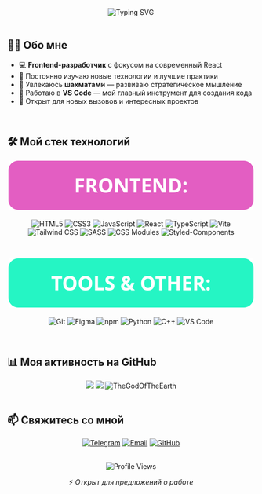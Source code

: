 <div align="center">
  <img src="https://readme-typing-svg.herokuapp.com?font=Fira+Code&size=30&duration=4000&pause=1000&color=38BCF7&center=true&vCenter=true&width=500&lines=Бажанов+Юрий;Frontend+Developer;хочу+-+могу+-+делаю" alt="Typing SVG" />
</div>

<br />

## 👨‍💻 Обо мне

-  💻 **Frontend-разработчик** с фокусом на современный React
-  🚀 Постоянно изучаю новые технологии и лучшие практики
-  🧠 Увлекаюсь **шахматами** — развиваю стратегическое мышление
-  🔧 Работаю в **VS Code** — мой главный инструмент для создания кода
-  🌱 Открыт для новых вызовов и интересных проектов

<br />

## 🛠️ Мой стек технологий

<div align="center">

<img src="./assets/header-frontend.svg" alt="Frontend:" /><br /><br />
![HTML5](https://img.shields.io/badge/HTML5-E34F26?style=for-the-badge&logo=html5&logoColor=white)
![CSS3](https://img.shields.io/badge/CSS3-1572B6?style=for-the-badge&logo=css3&logoColor=white)
![JavaScript](https://img.shields.io/badge/JavaScript-F7DF1E?style=for-the-badge&logo=javascript&logoColor=black)
![React](https://img.shields.io/badge/React-20232A?style=for-the-badge&logo=react&logoColor=61DAFB)
![TypeScript](https://img.shields.io/badge/TypeScript-3178C6?style=for-the-badge&logo=typescript&logoColor=white)
![Vite](https://img.shields.io/badge/Vite-B73BFE?style=for-the-badge&logo=vite&logoColor=FFD62E)
![Tailwind CSS](https://img.shields.io/badge/Tailwind_CSS-38B2AC?style=for-the-badge&logo=tailwind-css&logoColor=white)
![SASS](https://img.shields.io/badge/SASS-hotpink?style=for-the-badge&logo=SASS&logoColor=white)
![CSS Modules](https://img.shields.io/badge/CSS_Modules-000000?style=for-the-badge&logo=css-modules&logoColor=white)
![Styled-Components](https://img.shields.io/badge/Styled_Components-DB7093?style=for-the-badge&logo=styled-components&logoColor=white)

<br />

<img src="./assets/header-tools.svg" alt="Tools & Other:" /><br /><br />
![Git](https://img.shields.io/badge/Git-F05032?style=for-the-badge&logo=git&logoColor=white)
![Figma](https://img.shields.io/badge/Figma-E35EC2?style=for-the-badge&logo=figma&logoColor=white)
![npm](https://img.shields.io/badge/npm-CB3837?style=for-the-badge&logo=npm&logoColor=white)
![Python](https://img.shields.io/badge/Python-3776AB?style=for-the-badge&logo=python&logoColor=white)
![C++](https://img.shields.io/badge/C++-00599C?style=for-the-badge&logo=c%2B%2B&logoColor=white)
![VS Code](https://img.shields.io/badge/VS_Code-007ACC?style=for-the-badge&logo=visual-studio-code&logoColor=white)

</div>

<br />

## 📊 Моя активность на GitHub

<div align="center">

<img height="165em" src="https://github-readme-stats.vercel.app/api?username=TheGodOfTheEarth&show_icons=true&hide_border=true&count_private=true&include_all_commits=true&theme=radical&hide=issues" />

<img height="165em" src="https://github-readme-stats.vercel.app/api/top-langs/?username=TheGodOfTheEarth&layout=compact&hide_border=true&theme=radical&hide=html,css" />

<img src="https://github-readme-streak-stats.herokuapp.com/?user=TheGodOfTheEarth&theme=radical&hide_border=true" alt="TheGodOfTheEarth" />

</div>

<br />

## 📫 Свяжитесь со мной

<div align="center">

[![Telegram](https://img.shields.io/badge/Telegram-2CA5E0?style=for-the-badge&logo=telegram&logoColor=white)](https://t.me/vadzhazha)
[![Email](https://img.shields.io/badge/Gmail-D14836?style=for-the-badge&logo=gmail&logoColor=white)](mailto:bura24064@gmail.com)
[![GitHub](https://img.shields.io/badge/GitHub-100000?style=for-the-badge&logo=github&logoColor=white)](https://github.com/TheGodOfTheEarth)

</div>

<br />

<div align="center">
<img src="https://komarev.com/ghpvc/?username=TheGodOfTheEarth&style=flat-square&color=blue" alt="Profile Views" />  <p>⚡ <i>Открыт для предложений о работе</i></p>
</div>
